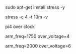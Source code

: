 


sudo apt-get install stress -y

stress -c 4 -t 10m -v 


pi4 over clock




arm_freq=1750
over_voltage=4

arm_freq=2000
over_voltage=6
